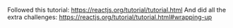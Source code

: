 Followed this tutorial: https://reactjs.org/tutorial/tutorial.html 
And did all the extra challenges: https://reactjs.org/tutorial/tutorial.html#wrapping-up
